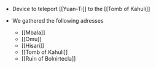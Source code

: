 - Device to teleport [[Yuan-Ti]] to the [[Tomb of Kahuli]]

- We gathered the following adresses
	- [[Mbala]]
	- [[Omu]]
	- [[Hisari]]
	- [[Tomb of Kahuli]]
	- [[Ruin of Bolnirtecla]]